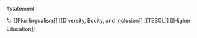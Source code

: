 #statement 

🏷 [[Plurilingualism]] [[Diversity, Equity, and Inclusion]] [[TESOL]] [[Higher Education]]